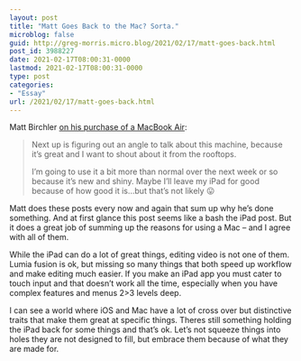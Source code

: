```yaml
---
layout: post
title: "Matt Goes Back to the Mac? Sorta."
microblog: false
guid: http://greg-morris.micro.blog/2021/02/17/matt-goes-back.html
post_id: 3988227
date: 2021-02-17T08:00:31-0000
lastmod: 2021-02-17T08:00:31-0000
type: post
categories:
- "Essay"
url: /2021/02/17/matt-goes-back.html
---
```

<!--kg-card-begin: html--><p>Matt Birchler <a href="https://birchtree.me/blog/matt-goes-back-to-the-mac/">on his purchase of a MacBook Air</a>:</p>
<blockquote><p>
  Next up is figuring out an angle to talk about this machine, because it’s great and I want to shout about it from the rooftops.</p>
<p>  I’m going to use it a bit more than normal over the next week or so because it’s new and shiny. Maybe I’ll leave my iPad for good because of how good it is…but that’s not likely 😛
</p></blockquote>
<p>Matt does these posts every now and again that sum up why he’s done something. And at first glance this post seems like a bash the iPad post. But it does a great job of summing up the reasons for using a Mac – and I agree with all of them.</p>
<p>While the iPad can do a lot of great things, editing video is not one of them. Lumia fusion is ok, but missing so many things that both speed up workflow and make editing much easier. If you make an iPad app you must cater to touch input and that doesn’t work all the time, especially when you have complex features and menus 2&gt;3 levels deep.</p>
<p>I can see a world where iOS and Mac have a lot of cross over but distinctive traits that make them great at specific things. Theres still something holding the iPad back for some things and that’s ok. Let’s not squeeze things into holes they are not designed to fill, but embrace them because of what they are made for.</p>
<!--kg-card-end: html-->

